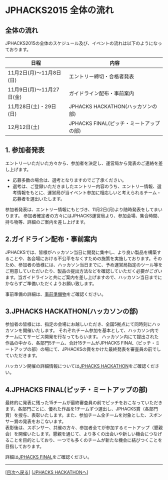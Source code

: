 # JPHACKS2015 全体の流れ
## 全体の流れ
JPHACKS2015の全体のスケジュール及び、イベントの流れは以下のようになっております。

|日程|内容|
|---|---|
|11月2日(月)〜11月8日(日)|エントリー締切・合格者発表|
|11月9日(月)〜11月27日(金)|ガイドライン配布・事前案内|
|11月28日(土)・29日(日)|JPHACKS HACKATHON(ハッカソンの部)|
|12月12日(土)|JPHACKS FINAL(ピッチ・ミートアップの部)|

## 1. 参加者発表
エントリーいただいた方々から、参加者を決定し、運営局から発表のご連絡を差し上げます。
* 応募多数の場合は、選考となりますのでご了承ください。
* 選考は、ご登録いただきましたエントリー内容のうち、エントリー情報、選考情報をもとに、運営局が当イベント参加に相応しいと考えられるチーム・応募者を選出いたします。

参加者発表は、エントリー情報にもとづき、11月2日(月)より随時発表をしてまいります。
参加者確定者の方々にはJPHACKS運営局より、参加会場、集合時間、持ち物等、詳細のご案内を差し上げます。

## 2.ガイドライン配布・事前案内
JPHACKSでは、皆様がハッカソン当日に開発に集中し、より良い製品を構築することや、各会場における不公平をなくすための施策を実施しております。そのため、参加者の皆様には、ハッカソン当日までに、予め運営局指定のツール等をご用意していただいたり、製品の提出方法などを確認していただく必要がございます。当ガイドラインと共にご案内を差し上げますので、ハッカソン当日までにかならずご準備いただくようお願い致します。

事前準備の詳細は、[事前準備物](tools.md)をご確認ください。

## 3.JPHACKS HACKATHON(ハッカソンの部)
参加者の皆様には、指定の会場にお越しいただき、全国5拠点にて同時刻にハッカソンを開催いたします。
それぞれチーム参加を基本として、ハッカソン内でチームにてサービス開発を行なってもらいます。
ハッカソン内にて提出された作品の中から、各部門5チーム、合計15チームがJPHACKS FINAL（ピッチ・ミートアップの部）の場にて、JPHACKSの賞をかけた最終発表を審査員の前でしていただきます。

ハッカソン開催の詳細情報については[JPHACKS HACKATHON](hackathons.md)をご確認ください。

## 4.JPHACKS FINAL(ピッチ・ミートアップの部)
最終的に発表に残った15チームが最終審査員の前でピッチをおこなっていただきます。各部門ごとに、優れた作品を1チームずつ選出し、JPHACKS賞（各部門賞）を授与、表彰いたします。また、参加チーム全チームを対象とした、スポンサー賞の発表をおこないます。  
表彰後は、スポンサー、共催の方々、参加者全てが参加するミートアップ（懇親会）を開催いたします。懇親を通じて、より多くの出会いや新しい機会につなげることを目的としており、一つでも多くのチームが新たな機会に結びつくことを目指しております。

詳細は[JPHACKS FINAL](final.md)をご確認ください。

--------------
[[目次へ戻る](../README.md)] [[JPHACKS HACKATHONへ](hackathons.md)]

